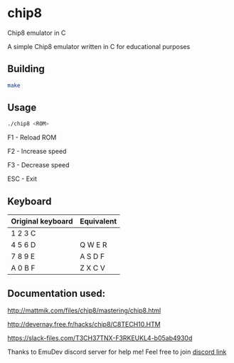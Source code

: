 # chip8
Chip8 emulator in C

A simple Chip8 emulator written in C for educational purposes

## Building
```bash
make
```

## Usage
```bash
./chip8 <ROM>
```

F1 - Reload ROM

F2 - Increase speed 

F3 - Decrease speed

ESC - Exit

## Keyboard
| Original keyboard | Equivalent |
| -------------   | ------------- |
|  1	2	3	C       | |1 2 3 4      |  
|  4	5	6	D       |  Q W E R      |
|  7	8	9	E       |  A S D F      |
|  A	0	B	F       | Z X C V       |




## Documentation used:
http://mattmik.com/files/chip8/mastering/chip8.html

http://devernay.free.fr/hacks/chip8/C8TECH10.HTM

https://slack-files.com/T3CH37TNX-F3RKEUKL4-b05ab4930d

Thanks to EmuDev discord server for help me!
Feel free to join [discord link](https://discord.gg/dkmJAes)
